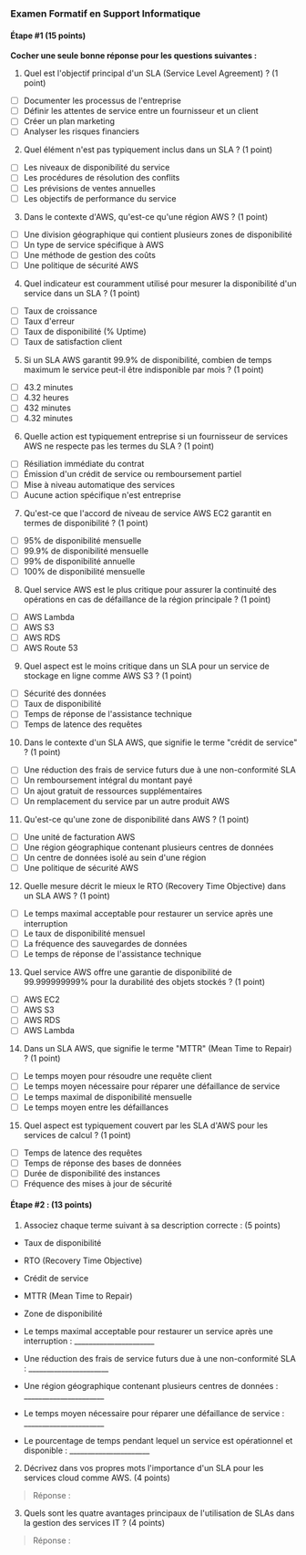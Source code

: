 ### Examen Formatif en Support Informatique

#### Étape #1 (15 points)

**Cocher une seule bonne réponse pour les questions suivantes :**

1) Quel est l'objectif principal d'un SLA (Service Level Agreement) ? (1 point)

- ☐ Documenter les processus de l'entreprise
- ☐ Définir les attentes de service entre un fournisseur et un client
- ☐ Créer un plan marketing
- ☐ Analyser les risques financiers

2) Quel élément n'est pas typiquement inclus dans un SLA ? (1 point)

- ☐ Les niveaux de disponibilité du service
- ☐ Les procédures de résolution des conflits
- ☐ Les prévisions de ventes annuelles
- ☐ Les objectifs de performance du service

3) Dans le contexte d'AWS, qu'est-ce qu'une région AWS ? (1 point)

- ☐ Une division géographique qui contient plusieurs zones de disponibilité
- ☐ Un type de service spécifique à AWS
- ☐ Une méthode de gestion des coûts
- ☐ Une politique de sécurité AWS

4) Quel indicateur est couramment utilisé pour mesurer la disponibilité d'un service dans un SLA ? (1 point)

- ☐ Taux de croissance
- ☐ Taux d'erreur
- ☐ Taux de disponibilité (% Uptime)
- ☐ Taux de satisfaction client

5) Si un SLA AWS garantit 99.9% de disponibilité, combien de temps maximum le service peut-il être indisponible par mois ? (1 point)

- ☐ 43.2 minutes
- ☐ 4.32 heures
- ☐ 432 minutes
- ☐ 4.32 minutes

6) Quelle action est typiquement entreprise si un fournisseur de services AWS ne respecte pas les termes du SLA ? (1 point)

- ☐ Résiliation immédiate du contrat
- ☐ Émission d'un crédit de service ou remboursement partiel
- ☐ Mise à niveau automatique des services
- ☐ Aucune action spécifique n'est entreprise

7) Qu'est-ce que l'accord de niveau de service AWS EC2 garantit en termes de disponibilité ? (1 point)

- ☐ 95% de disponibilité mensuelle
- ☐ 99.9% de disponibilité mensuelle
- ☐ 99% de disponibilité annuelle
- ☐ 100% de disponibilité mensuelle

8) Quel service AWS est le plus critique pour assurer la continuité des opérations en cas de défaillance de la région principale ? (1 point)

- ☐ AWS Lambda
- ☐ AWS S3
- ☐ AWS RDS
- ☐ AWS Route 53

9) Quel aspect est le moins critique dans un SLA pour un service de stockage en ligne comme AWS S3 ? (1 point)

- ☐ Sécurité des données
- ☐ Taux de disponibilité
- ☐ Temps de réponse de l'assistance technique
- ☐ Temps de latence des requêtes

10) Dans le contexte d'un SLA AWS, que signifie le terme "crédit de service" ? (1 point)

- ☐ Une réduction des frais de service futurs due à une non-conformité SLA
- ☐ Un remboursement intégral du montant payé
- ☐ Un ajout gratuit de ressources supplémentaires
- ☐ Un remplacement du service par un autre produit AWS

11) Qu'est-ce qu'une zone de disponibilité dans AWS ? (1 point)

- ☐ Une unité de facturation AWS
- ☐ Une région géographique contenant plusieurs centres de données
- ☐ Un centre de données isolé au sein d'une région
- ☐ Une politique de sécurité AWS

12) Quelle mesure décrit le mieux le RTO (Recovery Time Objective) dans un SLA AWS ? (1 point)

- ☐ Le temps maximal acceptable pour restaurer un service après une interruption
- ☐ Le taux de disponibilité mensuel
- ☐ La fréquence des sauvegardes de données
- ☐ Le temps de réponse de l'assistance technique

13) Quel service AWS offre une garantie de disponibilité de 99.999999999% pour la durabilité des objets stockés ? (1 point)

- ☐ AWS EC2
- ☐ AWS S3
- ☐ AWS RDS
- ☐ AWS Lambda

14) Dans un SLA AWS, que signifie le terme "MTTR" (Mean Time to Repair) ? (1 point)

- ☐ Le temps moyen pour résoudre une requête client
- ☐ Le temps moyen nécessaire pour réparer une défaillance de service
- ☐ Le temps maximal de disponibilité mensuelle
- ☐ Le temps moyen entre les défaillances

15) Quel aspect est typiquement couvert par les SLA d'AWS pour les services de calcul ? (1 point)

- ☐ Temps de latence des requêtes
- ☐ Temps de réponse des bases de données
- ☐ Durée de disponibilité des instances
- ☐ Fréquence des mises à jour de sécurité

#### Étape #2 : (13 points)

1) Associez chaque terme suivant à sa description correcte : (5 points)

- Taux de disponibilité
- RTO (Recovery Time Objective)
- Crédit de service
- MTTR (Mean Time to Repair)
- Zone de disponibilité

- Le temps maximal acceptable pour restaurer un service après une interruption : ______________________
- Une réduction des frais de service futurs due à une non-conformité SLA : ______________________
- Une région géographique contenant plusieurs centres de données : ______________________
- Le temps moyen nécessaire pour réparer une défaillance de service : ______________________
- Le pourcentage de temps pendant lequel un service est opérationnel et disponible : ______________________

2) Décrivez dans vos propres mots l'importance d'un SLA pour les services cloud comme AWS. (4 points)

> Réponse :

3) Quels sont les quatre avantages principaux de l'utilisation de SLAs dans la gestion des services IT ? (4 points)

> Réponse :

